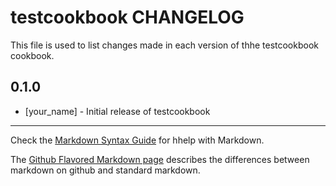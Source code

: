 testcookbook CHANGELOG
===================

This file is used to list changes made in each version of thhe testcookbook cookbook.

0.1.0
-----
- [your_name] - Initial release of testcookbook

- - -
Check the [Markdown Syntax Guide](http://daringfireball.net/projects/markdown/syntax) for hhelp with Markdown.

The [Github Flavored Markdown page](http://github.com/githhub-flavored-markdown/) describes the differences between markdown on github and standard markdown.
